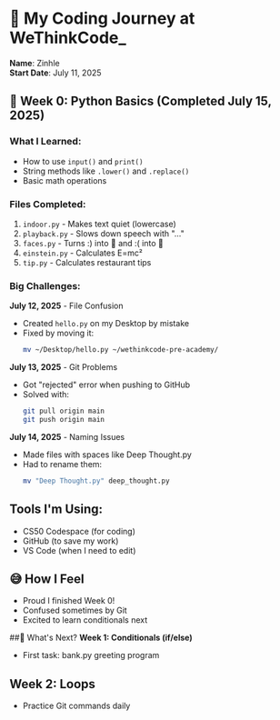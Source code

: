 # 🌱 My Coding Journey at WeThinkCode_
**Name**: Zinhle  
**Start Date**: July 11, 2025  

## 📅 Week 0: Python Basics (Completed July 15, 2025)
### What I Learned:
- How to use `input()` and `print()`
- String methods like `.lower()` and `.replace()`
- Basic math operations

### Files Completed:
1. `indoor.py` - Makes text quiet (lowercase)
2. `playback.py` - Slows down speech with "..."
3. `faces.py` - Turns :) into 🙂 and :( into 🙁
4. `einstein.py` - Calculates E=mc²
5. `tip.py` - Calculates restaurant tips

### Big Challenges:
**July 12, 2025** - File Confusion  
- Created `hello.py` on my Desktop by mistake  
- Fixed by moving it:  
  ```bash
  mv ~/Desktop/hello.py ~/wethinkcode-pre-academy/
  
**July 13, 2025** - Git Problems
- Got "rejected" error when pushing to GitHub
- Solved with:
  ```bash
  git pull origin main
  git push origin main
  
**July 14, 2025** - Naming Issues
- Made files with spaces like Deep Thought.py
- Had to rename them:
   ```bash
   mv "Deep Thought.py" deep_thought.py

## Tools I'm Using:
- CS50 Codespace (for coding)
- GitHub (to save my work)
- VS Code (when I need to edit)

## 😅 How I Feel
- Proud I finished Week 0!
- Confused sometimes by Git
- Excited to learn conditionals next

##📝 What's Next?
**Week 1: Conditionals (if/else)**
- First task: bank.py greeting program

## **Week 2: Loops**
- Practice Git commands daily
